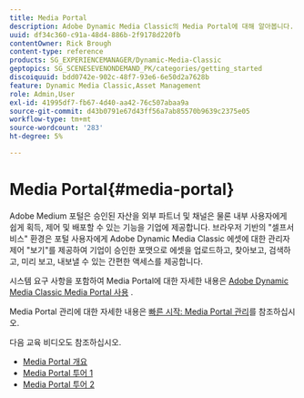 ```yaml
---
title: Media Portal
description: Adobe Dynamic Media Classic의 Media Portal에 대해 알아봅니다.
uuid: df34c360-c91a-48d4-886b-2f9178d220fb
contentOwner: Rick Brough
content-type: reference
products: SG_EXPERIENCEMANAGER/Dynamic-Media-Classic
geptopics: SG_SCENESEVENONDEMAND_PK/categories/getting_started
discoiquuid: bdd0742e-902c-48f7-93e6-6e50d2a7628b
feature: Dynamic Media Classic,Asset Management
role: Admin,User
exl-id: 41995df7-fb67-4d40-aa42-76c507abaa9a
source-git-commit: d43b0791e67d43ff56a7ab85570b9639c2375e05
workflow-type: tm+mt
source-wordcount: '283'
ht-degree: 5%

---
```


# Media Portal{#media-portal}

Adobe Medium 포털은 승인된 자산을 외부 파트너 및 채널은 물론 내부 사용자에게 쉽게 획득, 제어 및 배포할 수 있는 기능을 기업에 제공합니다. 브라우저 기반의 &quot;셀프서비스&quot; 환경은 포털 사용자에게 Adobe Dynamic Media Classic 에셋에 대한 관리자 제어 &quot;보기&quot;를 제공하여 기업이 승인한 포맷으로 에셋을 업로드하고, 찾아보고, 검색하고, 미리 보고, 내보낼 수 있는 간편한 액세스를 제공합니다.

시스템 요구 사항을 포함하여 Media Portal에 대한 자세한 내용은 [Adobe Dynamic Media Classic Media Portal 사용](https://help.adobe.com/en_US/scene7/mediaportal/) <!-- (https://help.adobe.com/en_US/scene7/mediaportal/index.html) -->.

Media Portal 관리에 대한 자세한 내용은 [빠른 시작: Media Portal 관리](quick-start-media-portal-administration.md#quick_start_media_portal_administration)를 참조하십시오.

다음 교육 비디오도 참조하십시오.

* [Media Portal 개요](https://s7d5.scene7.com/s7viewers/html5/VideoViewer.html?videoserverurl=https://s7d5.scene7.com/is/content/&amp;emailurl=https://s7d5.scene7.com/s7/emailFriend&amp;serverUrl=https://s7d5.scene7.com/is/image/&amp;config=Scene7SharedAssets/Universal_HTML5_Video&amp;contenturl=https://s7d5.scene7.com/skins/&amp;asset=S7tutorials/544_mp_overview1_converted%20renamed_Done-AVS)
* [Media Portal 투어 1](https://s7d5.scene7.com/s7viewers/html5/VideoViewer.html?videoserverurl=https://s7d5.scene7.com/is/content/&amp;emailurl=https://s7d5.scene7.com/s7/emailFriend&amp;serverUrl=https://s7d5.scene7.com/is/image/&amp;config=Scene7SharedAssets/Universal_HTML5_Video&amp;contenturl=https://s7d5.scene7.com/skins/&amp;asset=S7tutorials/545_mp_tour1_user_converted%20renamed_Done-AVS)
* [Media Portal 투어 2](https://s7d5.scene7.com/s7viewers/html5/VideoViewer.html?videoserverurl=https://s7d5.scene7.com/is/content/&amp;emailurl=https://s7d5.scene7.com/s7/emailFriend&amp;serverUrl=https://s7d5.scene7.com/is/image/&amp;config=Scene7SharedAssets/Universal_HTML5_Video&amp;contenturl=https://s7d5.scene7.com/skins/&amp;asset=S7tutorials/546_mp_tour2_admin_converted%20renamed_Done-AVS)
